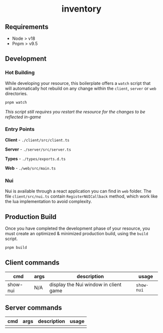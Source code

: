 <h1 align="center">
    inventory
</h1>

<div align="center">
    
</div>

## Requirements

- Node > v18
- Pnpm > v9.5

## Development

### Hot Building

While developing your resource, this boilerplate offers
a `watch` script that will automatically hot rebuild on any
change within the `client`, `server` or `web` directories.

```sh
pnpm watch
```

_This script still requires you restart the resource for the
changes to be reflected in-game_

### Entry Points

**Client** - `./client/src/client.ts`

**Server** - `./server/src/server.ts`

**Types** - `./types/exports.d.ts`

**Web** - `./web/src/main.ts`

### Nui

Nui is available through a react application you can find in `web` folder.
The file `client/src/nui.ts` contain `RegisterNUICallback` method, which work like the lua implementation to avoid complexity.

## Production Build

Once you have completed the development phase of your resource,
you must create an optimized & minimized production build, using
the `build` script.

```sh
pnpm build
```

## Client commands

| cmd      | args | description                           | usage      |
| -------- | ---- | ------------------------------------- | ---------- |
| show-nui | N/A  | display the Nui window in client game | `show-nui` |

## Server commands

| cmd | args | description | usage |
| --- | ---- | ----------- | ----- |
|     |      |             |       |
